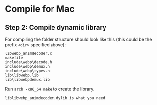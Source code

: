 # Compile for Mac 

## Step 2: Compile dynamic library

For compiling the folder structure should look like this (this could be the
prefix `<dir>` specified above):

    libwebp_animdecoder.c
    makefile
    include\webp\decode.h
    include\webp\demux.h
    include\webp\types.h
    lib\libwebp.lib
    lib\libwebpdemux.lib
    
Run `arch -x86_64 make` to create the library.

`liblibwebp_animdecoder.dylib is what you need`